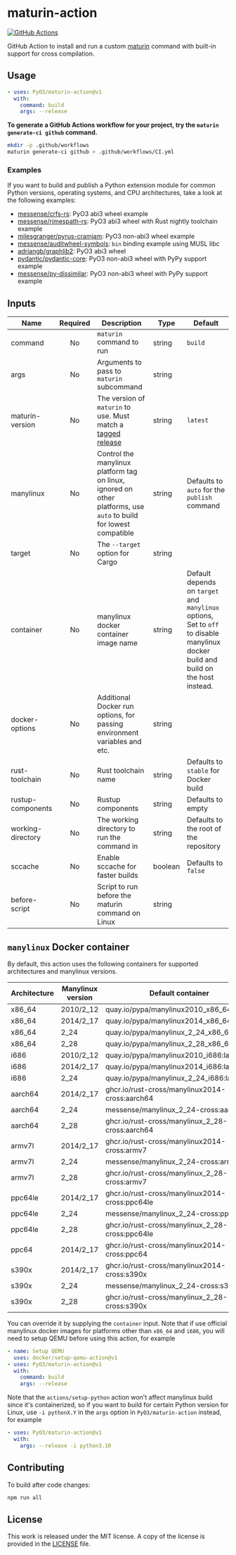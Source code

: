 # maturin-action

[![GitHub Actions](https://github.com/PyO3/maturin-action/actions/workflows/test.yml/badge.svg)](https://github.com/PyO3/maturin-action/actions?query=workflow%3ATest)

GitHub Action to install and run a custom [maturin](https://github.com/PyO3/maturin) command with built-in support for cross compilation.

## Usage

```yaml
- uses: PyO3/maturin-action@v1
  with:
    command: build
    args: --release
```

**To generate a GitHub Actions workflow for your project, try the `maturin generate-ci github` command.**

```bash
mkdir -p .github/workflows
maturin generate-ci github > .github/workflows/CI.yml
```

### Examples

If you want to build and publish a Python extension module for common Python versions, operating systems, and CPU architectures, 
take a look at the following examples:

* [messense/crfs-rs](https://github.com/messense/crfs-rs/blob/main/.github/workflows/Python.yml): PyO3 abi3 wheel example
* [messense/rjmespath-rs](https://github.com/messense/rjmespath-py/blob/main/.github/workflows/CI.yml): PyO3 abi3 wheel with Rust nightly toolchain example
* [milesgranger/pyrus-cramjam](https://github.com/milesgranger/pyrus-cramjam/blob/master/.github/workflows/CI.yml): PyO3 non-abi3 wheel example
* [messense/auditwheel-symbols](https://github.com/messense/auditwheel-symbols/blob/master/.github/workflows/CI.yml): `bin` binding example using MUSL libc
* [adriangb/graphlib2](https://github.com/adriangb/graphlib2/blob/main/.github/workflows/python.yaml): PyO3 abi3 wheel
* [pydantic/pydantic-core](https://github.com/pydantic/pydantic-core/blob/main/.github/workflows/ci.yml): PyO3 non-abi3 wheel with PyPy support example
* [messense/py-dissimilar](https://github.com/messense/py-dissimilar/blob/main/.github/workflows/CI.yml): PyO3 non-abi3 wheel with PyPy support example

## Inputs

| Name                | Required | Description                                                                                                        | Type    | Default                                                                                                                            |
| ------------------- | :------: | ------------------------------------------------------------------------------------------------------------------ | ------- | ---------------------------------------------------------------------------------------------------------------------------------- |
| command             |    No    | `maturin` command to run                                                                                           | string  | `build`                                                                                                                            |
| args                |    No    | Arguments to pass to `maturin` subcommand                                                                          | string  |                                                                                                                                    |
| maturin-version     |    No    | The version of `maturin` to use. Must match a [tagged release]                                                     | string  | `latest`                                                                                                                           |
| manylinux           |    No    | Control the manylinux platform tag on linux, ignored on other platforms, use `auto` to build for lowest compatible | string  | Defaults to `auto` for the `publish` command                                                                                       |
| target              |    No    | The `--target` option for Cargo                                                                                    | string  |                                                                                                                                    |
| container           |    No    | manylinux docker container image name                                                                              | string  | Default depends on `target` and `manylinux` options, Set to `off` to disable manylinux docker build and build on the host instead. |
| docker-options      |    No    | Additional Docker run options, for passing environment variables and etc.                                          | string  |
| rust-toolchain      |    No    | Rust toolchain name                                                                                                | string  | Defaults to `stable` for Docker build                                                                                              |
| rustup-components   |    No    | Rustup components                                                                                                  | string  | Defaults to empty                                                                                                                  |
| working-directory   |    No    | The working directory to run the command in                                                                        | string  | Defaults to the root of the repository                                                                                             |
| sccache             |    No    | Enable sccache for faster builds                                                                                   | boolean | Defaults to `false`                                                                                                                |
| before-script       |    No    | Script to run before the maturin command on Linux                                                                  | string  |                                                                                                                                    |


## `manylinux` Docker container

By default, this action uses the following containers for supported architectures and manylinux versions.

| Architecture | Manylinux version | Default container                               | Note       |
| ------------ | ----------------- | ----------------------------------------------- | ---------- |
| x86_64       | 2010/2_12         | quay.io/pypa/manylinux2010_x86_64:latest        |            |
| x86_64       | 2014/2_17         | quay.io/pypa/manylinux2014_x86_64:latest        |            |
| x86_64       | 2_24              | quay.io/pypa/manylinux_2_24_x86_64:latest       | Deprecated |
| x86_64       | 2_28              | quay.io/pypa/manylinux_2_28_x86_64:latest       |            |
| i686         | 2010/2_12         | quay.io/pypa/manylinux2010_i686:latest          |            |
| i686         | 2014/2_17         | quay.io/pypa/manylinux2014_i686:latest          |            |
| i686         | 2_24              | quay.io/pypa/manylinux_2_24_i686:latest         | Deprecated |
| aarch64      | 2014/2_17         | ghcr.io/rust-cross/manylinux2014-cross:aarch64  |            |
| aarch64      | 2_24              | messense/manylinux_2_24-cross:aarch64           |            |
| aarch64      | 2_28              | ghcr.io/rust-cross/manylinux_2_28-cross:aarch64 |            |
| armv7l       | 2014/2_17         | ghcr.io/rust-cross/manylinux2014-cross:armv7    |            |
| armv7l       | 2_24              | messense/manylinux_2_24-cross:armv7             |            |
| armv7l       | 2_28              | ghcr.io/rust-cross/manylinux_2_28-cross:armv7   |            |
| ppc64le      | 2014/2_17         | ghcr.io/rust-cross/manylinux2014-cross:ppc64le  |            |
| ppc64le      | 2_24              | messense/manylinux_2_24-cross:ppc64le           | Deprecated |
| ppc64le      | 2_28              | ghcr.io/rust-cross/manylinux_2_28-cross:ppc64le |            |
| ppc64        | 2014/2_17         | ghcr.io/rust-cross/manylinux2014-cross:ppc64    |            |
| s390x        | 2014/2_17         | ghcr.io/rust-cross/manylinux2014-cross:s390x    |            |
| s390x        | 2_24              | messense/manylinux_2_24-cross:s390x             | Deprecated |
| s390x        | 2_28              | ghcr.io/rust-cross/manylinux_2_28-cross:s390x   |            |

You can override it by supplying the `container` input.
Note that if use official manylinux docker images for platforms other than `x86_64` and `i686`,
you will need to setup QEMU before using this action, for example

```yaml
- name: Setup QEMU
  uses: docker/setup-qemu-action@v1
- uses: PyO3/maturin-action@v1
  with:
    command: build
    args: --release
```

Note that the `actions/setup-python` action won't affect manylinux build since it's containerized,
so if you want to build for certain Python version for Linux, use `-i pythonX.Y` in the `args` option in
`PyO3/maturin-action` instead, for example

```yaml
- uses: PyO3/maturin-action@v1
  with:
    args: --release -i python3.10
```

## Contributing

To build after code changes:

```bash
npm run all
```

## License

This work is released under the MIT license. A copy of the license is provided in the [LICENSE](./LICENSE) file.

[tagged release]: https://github.com/PyO3/maturin/releases
